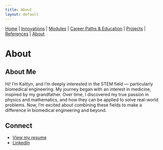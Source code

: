 ```yaml
---
title: About
layout: default
---
```


[Home](/engineering-healthcare-project/) | [Innovations](/engineering-healthcare-project/innovations) | [Modules](/engineering-healthcare-project/modules/) | [Career Paths & Education](/engineering-healthcare-project/careers/) | [Projects](/engineering-healthcare-project/projects/) | [References](/engineering-healthcare-project/resources) | [About](/engineering-healthcare-project/aboutME)

# About

## About Me
Hi! I’m Kaitlyn, and I’m deeply interested in the STEM field — particularly biomedical engineering. My journey began with an interest in medicine, inspired by my grandfather. Over time, I discovered my true passion in physics and mathematics, and how they can be applied to solve real-world problems. Now, I’m excited about combining these fields to make a difference in biomedical engineering and beyond.

## Connect
- [View my resume](https://github.com/kaitlee3/engineering-healthcare-project/raw/main/Kaitlyn_Lee_Resume_Expanded.pdf)
- [LinkedIn](https://www.linkedin.com/in/kaitlyn-lee-292006386)

